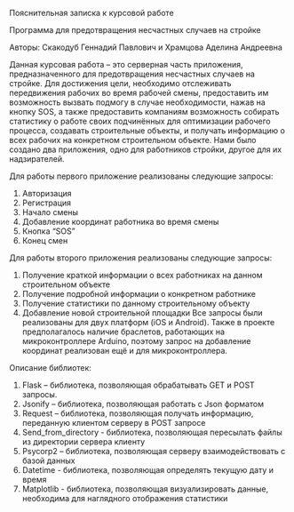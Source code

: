 Пояснительная записка к курсовой работе

Программа для предотвращения несчастных случаев на стройке

Авторы: Скакодуб Геннадий Павлович и Храмцова Аделина Андреевна

Данная курсовая работа – это серверная часть приложения, предназначенного для предотвращения несчастных случаев на стройке. Для достижения цели, необходимо отслеживать передвижения рабочих во время рабочей смены, предоставить им возможность вызвать подмогу в случае необходимости, нажав на кнопку SOS, а также предоставить компаниям возможность собирать статистику о работе своих подчинённых для оптимизации рабочего процесса, создавать строительные объекты, и получать информацию о всех рабочих на конкретном строительном объекте.
Нами было создано два приложения, одно для работников стройки, другое для их надзирателей. 

Для работы первого приложение реализованы следующие запросы:
1.	Авторизация
2.	Регистрация 
3.	Начало смены 
4.	Добавление координат работника во время смены
5.	Кнопка “SOS”
6.	Конец смен

Для работы второго приложения реализованы следующие запросы:
1.	Получение краткой информации о всех работниках на данном строительном объекте
2.	Получение подробной информации о конкретном работнике
3.	Получение статистики по данному строительному объекту
4.	Добавление новой строительной площадки
Все запросы были реализованы для двух платформ (iOS и Android). Также в проекте предполагалось наличие браслетов, работающих на микроконтроллере Arduino, поэтому запрос на добавление координат реализован ещё и для микроконтроллера.

Описание библиотек:
1.	Flask – библиотека, позволяющая обрабатывать GET и POST запросы.
2.	Jsonify – библиотека, позволяющая работать с Json форматом
3.	Request – библиотека, позволяющая получать информацию, переданную клиентом серверу в  POST запросе
4.	Send_from_directory  - библиотека, позволяющая пересылать файлы из директории сервера клиенту
5.	Psycorp2 – библиотека, позволяющая серверу взаимодействовать с  базой данных
6.	Datetime - библиотека, позволяющая определять текущую дату и время
7.	Matplotlib  - библиотека, позволяющая визуализировать данные, необходима для наглядного отображения статистики


